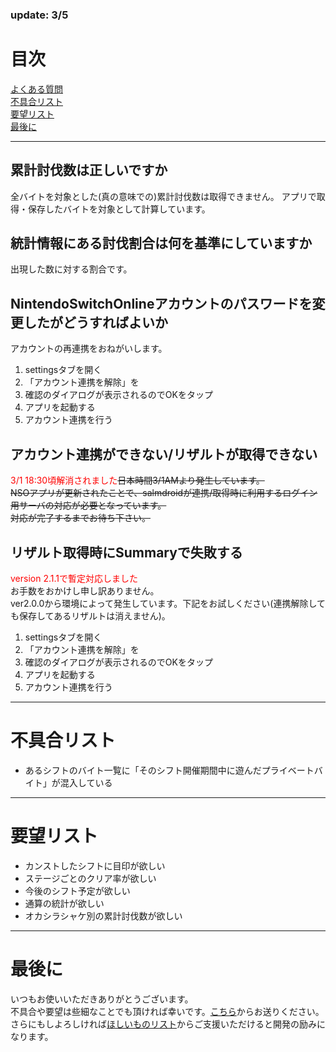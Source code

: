 ### update: 3/5

# 目次
[よくある質問](#よくある質問)<br>
[不具合リスト](#不具合リスト)<br>
[要望リスト](#要望リスト)<br>
[最後に](#最後に)<br>

---

## 累計討伐数は正しいですか
全バイトを対象とした(真の意味での)累計討伐数は取得できません。
アプリで取得・保存したバイトを対象として計算しています。

## 統計情報にある討伐割合は何を基準にしていますか
出現した数に対する割合です。

## NintendoSwitchOnlineアカウントのパスワードを変更したがどうすればよいか
アカウントの再連携をおねがいします。
1. settingsタブを開く
2. 「アカウント連携を解除」を
3. 確認のダイアログが表示されるのでOKをタップ
4. アプリを起動する
5. アカウント連携を行う

## アカウント連携ができない/リザルトが取得できない
<font color="Red">3/1 18:30頃解消されました</font>~~日本時間3/1AMより発生しています。~~<br>
~~NSOアプリが更新されたことで、salmdroidが連携/取得時に利用するログイン用サーバの対応が必要となっています。~~<br>
~~対応が完了するまでお待ち下さい。~~<br>

## リザルト取得時にSummaryで失敗する
<font color="Red">version 2.1.1で暫定対応しました</font><br>
お手数をおかけし申し訳ありません。<br>
ver2.0.0から環境によって発生しています。下記をお試しください(連携解除しても保存してあるリザルトは消えません)。<br>
1. settingsタブを開く
2. 「アカウント連携を解除」を
3. 確認のダイアログが表示されるのでOKをタップ
4. アプリを起動する
5. アカウント連携を行う

---

# 不具合リスト
- あるシフトのバイト一覧に「そのシフト開催期間中に遊んだプライベートバイト」が混入している

---

# 要望リスト
- カンストしたシフトに目印が欲しい
- ステージごとのクリア率が欲しい
- 今後のシフト予定が欲しい
- 通算の統計が欲しい
- オカシラシャケ別の累計討伐数が欲しい

---

# 最後に
いつもお使いいただきありがとうございます。<br>
不具合や要望は些細なことでも頂ければ幸いです。[こちら](https://docs.google.com/forms/d/e/1FAIpQLSfFl98x3KUkrAbwx0oG66yOFegL4Xc2ADAKDMhhGI2rZ5YGlg/viewform)からお送りください。<br>
さらにもしよろしければ[ほしいものリスト](https://www.amazon.jp/hz/wishlist/ls/N266KX5GC3JF?ref_=wl_share)からご支援いただけると開発の励みになります。<br>
